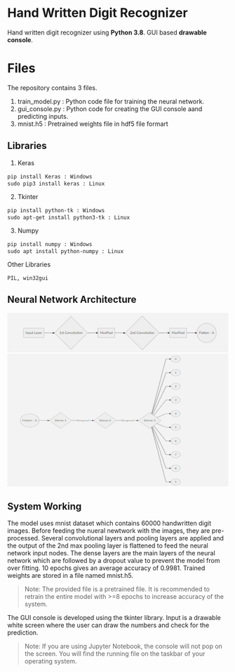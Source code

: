 ﻿
# Hand Written Digit Recognizer 

Hand written digit recognizer using **Python 3.8**. 
GUI based **drawable console**. 


# Files
The repository contains 3 files. 
1. train_model.py : Python code file for training the neural network.
2. gui_console.py : Python code for creating the GUI console aand predicting inputs.
3. mnist.h5 : Pretrained weights file in hdf5 file formart

## Libraries
1. Keras
```
pip install Keras : Windows 
sudo pip3 install keras : Linux
```
2. Tkinter
```
pip install python-tk : Windows
sudo apt-get install python3-tk : Linux
```
3. Numpy
```
pip install numpy : Windows
sudo apt install python-numpy : Linux 
```
Other Libraries
```
PIL, win32gui
```

## Neural Network Architecture

![](Images/ConvModel.png)
![](Images/NeuralNetwork.png)


## System Working
The model uses mnist dataset which contains 60000 handwritten digit images. Before feeding the nueral newtwork with the images, they are pre-processed. Several convolutional layers and pooling layers are applied and the output of the 2nd max pooling layer is flattened to feed the neural network input nodes. 
The dense layers are the main layers of the neural network which are followed by a dropout value to prevent the model from over fitting. 10 epochs gives an average accuracy of 0.9981. 
Trained weights are stored in a file named mnist.h5.
>Note: The provided file is a pretrained file. It is recommended to retrain the entire model with >=8 epochs to increase accuracy of the system.

The GUI console is developed using the tkinter library. Input is a drawable white screen where the user can draw the numbers and check for the prediction.
>Note: If you are using Jupyter Notebook, the console will not pop on the screen. You will find the running file on the taskbar of your operating system.
